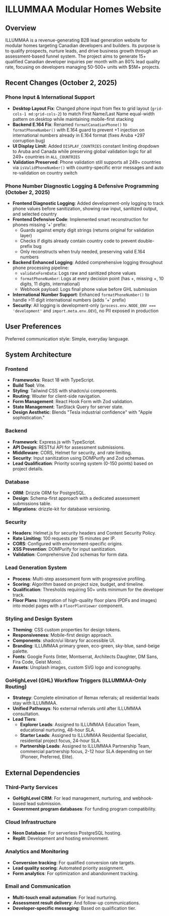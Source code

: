# ILLUMMAA Modular Homes Website

## Overview

ILLUMMAA is a revenue-generating B2B lead generation website for modular homes targeting Canadian developers and builders. Its purpose is to qualify prospects, nurture leads, and drive business growth through an assessment-based funnel system. The project aims to generate 15+ qualified Canadian developer inquiries per month with an 80% lead quality rate, focusing on developers managing 50-500+ units with $5M+ projects.

## Recent Changes (October 2, 2025)

### Phone Input & International Support
- **Desktop Layout Fix**: Changed phone input from flex to grid layout (`grid-cols-1 md:grid-cols-2`) to match First Name/Last Name equal-width pattern on desktop while maintaining mobile-first stacking
- **Backend E.164 Fix**: Renamed `formatCanadianPhone()` to `formatPhoneNumber()` with E.164 guard to prevent +1 injection on international numbers already in E.164 format (fixes Aruba +297 corruption bug)
- **UI Display Limit**: Added `DISPLAY_COUNTRIES` constant limiting dropdown to Aruba and Canada while preserving global validation logic for all 249+ countries in `ALL_COUNTRIES`
- **Validation Preserved**: Phone validation still supports all 249+ countries via `isValidPhoneNumber()` with country-specific error messages and auto re-validation on country switch

### Phone Number Diagnostic Logging & Defensive Programming (October 2, 2025)
- **Frontend Diagnostic Logging**: Added development-only logging to track phone values before sanitization, showing raw input, sanitized output, and selected country
- **Frontend Defensive Code**: Implemented smart reconstruction for phones missing '+' prefix:
  - Guards against empty digit strings (returns original for validation layer)
  - Checks if digits already contain country code to prevent double-prefix bug
  - Only reconstructs when truly needed, preserving valid E.164 numbers
- **Backend Enhanced Logging**: Added comprehensive logging throughout phone processing pipeline:
  - `validateFormData`: Logs raw and sanitized phone values
  - `formatPhoneNumber`: Logs at every decision point (has +, missing +, 10 digits, 11 digits, international)
  - Webhook payload: Logs final phone value before GHL submission
- **International Number Support**: Enhanced `formatPhoneNumber()` to handle >11 digit international numbers (adds '+' prefix)
- **Security**: All logging is development-only (`process.env.NODE_ENV === 'development'` and `import.meta.env.DEV`), no PII exposed in production

## User Preferences

Preferred communication style: Simple, everyday language.

## System Architecture

### Frontend
- **Frameworks**: React 18 with TypeScript.
- **Build Tool**: Vite.
- **Styling**: Tailwind CSS with shadcn/ui components.
- **Routing**: Wouter for client-side navigation.
- **Form Management**: React Hook Form with Zod validation.
- **State Management**: TanStack Query for server state.
- **Design Aesthetic**: Blends "Tesla industrial confidence" with "Apple sophistication."

### Backend
- **Framework**: Express.js with TypeScript.
- **API Design**: RESTful API for assessment submissions.
- **Middleware**: CORS, Helmet for security, and rate limiting.
- **Security**: Input sanitization using DOMPurify and Zod schemas.
- **Lead Qualification**: Priority scoring system (0-150 points) based on project details.

### Database
- **ORM**: Drizzle ORM for PostgreSQL.
- **Design**: Schema-first approach with a dedicated assessment submissions table.
- **Migrations**: drizzle-kit for database versioning.

### Security
- **Headers**: Helmet.js for security headers and Content Security Policy.
- **Rate Limiting**: 100 requests per 15 minutes per IP.
- **CORS**: Configured with environment-specific origins.
- **XSS Prevention**: DOMPurify for input sanitization.
- **Validation**: Comprehensive Zod schemas for form data.

### Lead Generation System
- **Process**: Multi-step assessment form with progressive profiling.
- **Scoring**: Algorithm based on project size, budget, and timeline.
- **Qualification**: Thresholds requiring 50+ units minimum for the developer track.
- **Floor Plans**: Integration of high-quality floor plans (PDFs and images) into model pages with a `FloorPlanViewer` component.

### Styling and Design System
- **Theming**: CSS custom properties for design tokens.
- **Responsiveness**: Mobile-first design approach.
- **Components**: shadcn/ui library for accessible UI.
- **Branding**: ILLUMMAA primary green, eco-green, sky-blue, sand-beige palette.
- **Fonts**: Google Fonts (Inter, Montserrat, Architects Daughter, DM Sans, Fira Code, Geist Mono).
- **Assets**: Unsplash images, custom SVG logo and iconography.

### GoHighLevel (GHL) Workflow Triggers (ILLUMMAA-Only Routing)
- **Strategy**: Complete elimination of Remax referrals; all residential leads stay with ILLUMMAA.
- **Unified Pathways**: No external referrals until after ILLUMMAA consultation.
- **Lead Tiers**:
    - **Explorer Leads**: Assigned to ILLUMMAA Education Team, educational nurturing, 48-hour SLA.
    - **Starter Leads**: Assigned to ILLUMMAA Residential Specialist, residential project focus, 24-hour SLA.
    - **Partnership Leads**: Assigned to ILLUMMAA Partnership Team, commercial partnership focus, 2-12 hour SLA depending on tier (Pioneer, Preferred, Elite).

## External Dependencies

### Third-Party Services
- **GoHighLevel CRM**: For lead management, nurturing, and webhook-based lead submission.
- **Government program databases**: For funding program compatibility.

### Cloud Infrastructure
- **Neon Database**: For serverless PostgreSQL hosting.
- **Replit**: Development and hosting environment.

### Analytics and Monitoring
- **Conversion tracking**: For qualified conversion rate targets.
- **Lead quality scoring**: Automated priority assignment.
- **Form analytics**: For optimization and abandonment tracking.

### Email and Communication
- **Multi-touch email automation**: For lead nurturing.
- **Assessment result delivery**: And follow-up communications.
- **Developer-specific messaging**: Based on qualification tier.